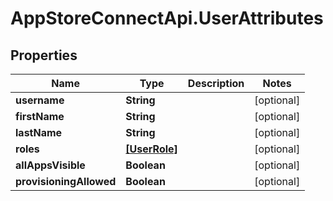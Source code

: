 # AppStoreConnectApi.UserAttributes

## Properties

Name | Type | Description | Notes
------------ | ------------- | ------------- | -------------
**username** | **String** |  | [optional] 
**firstName** | **String** |  | [optional] 
**lastName** | **String** |  | [optional] 
**roles** | [**[UserRole]**](UserRole.md) |  | [optional] 
**allAppsVisible** | **Boolean** |  | [optional] 
**provisioningAllowed** | **Boolean** |  | [optional] 


